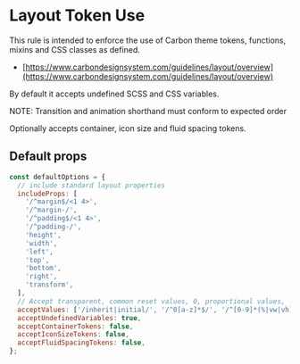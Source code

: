 # Layout Token Use

This rule is intended to enforce the use of Carbon theme tokens, functions,
mixins and CSS classes as defined.

- [https://www.carbondesignsystem.com/guidelines/layout/overview](https://www.carbondesignsystem.com/guidelines/layout/overview)

By default it accepts undefined SCSS and CSS variables.

NOTE: Transition and animation shorthand must conform to expected order

Optionally accepts container, icon size and fluid spacing tokens.

## Default props

```js
const defaultOptions = {
  // include standard layout properties
  includeProps: [
    '/^margin$/<1 4>',
    '/^margin-/',
    '/^padding$/<1 4>',
    '/^padding-/',
    'height',
    'width',
    'left',
    'top',
    'bottom',
    'right',
    'transform',
  ],
  // Accept transparent, common reset values, 0, proportional values,
  acceptValues: ['/inherit|initial/', '/^0[a-z]*$/', '/^[0-9]*(%|vw|vh)$/'],
  acceptUndefinedVariables: true,
  acceptContainerTokens: false,
  acceptIconSizeTokens: false,
  acceptFluidSpacingTokens: false,
};
```
